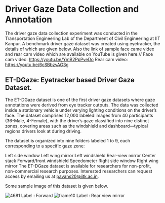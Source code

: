 # Driver Gaze Data Collection and Annotation 
The driver gaze data collection experiment was conducted in the Transportation Engineering Lab of the Department of Civil Engineering at IIT Kanpur. A benchmark driver gaze dataset was created using eyetracker, the details of which are given below. Also the link of sample face came video and rear cam video which are available on YouTube is given here.//
Face cam video: https://youtu.be/YmB2PpPveDo
Rear cam video: https://youtu.be/6cSBbzvAG3g

## ET-DGaze: Eyetracker based Driver Gaze Dataset. 
The ET-DGaze dataset is one of the first driver gaze datasets where gaze annotations were derived from eye tracker outputs. The data was collected inside a stationary vehicle under varying lighting conditions on the driver’s face. The dataset comprises 12,000 labeled images from 40 participants (36-Male, 4-Female), with the driver’s gaze classified into nine distinct zones, covering areas such as the windshield and dashboard—typical regions drivers look at during driving.

The dataset is organized into nine folders labeled 1 to 9, each corresponding to a specific gaze zone:

Left side window
Left wing mirror
Left windshield
Rear-view mirror
Center stack
Forward/front windshield
Speedometer
Right side window
Right wing mirror
The ET-DGaze dataset is available for researchers for non-profit, non-commercial research purposes. Interested researchers can request access by emailing us at pavans20@iitk.ac.in.

Some sample image of this dataset is given below.

![4681](https://github.com/user-attachments/assets/944c3f77-7ec0-47c4-a8db-e321170fbdc4)
Label : Forward
![frame10](https://github.com/user-attachments/assets/89cf5265-ac94-4ad3-8eb9-75d6540af64e)
Label : Rear view mirror

